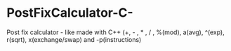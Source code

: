 # PostFixCalculator-C-
Post fix calculator - like made with C++ (+, - , * , / , %(mod), a(avg), ^(exp), r(sqrt), x(exchange/swap) and -p(instructions)
